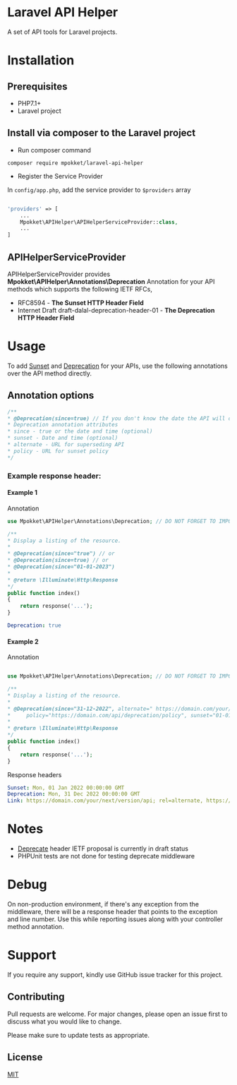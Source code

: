 # Laravel API Helper

A set of API tools for Laravel projects.

# Installation

## Prerequisites

 - PHP7.1+
 - Laravel project

## Install via composer to the Laravel project

- Run composer command

`composer require mpokket/laravel-api-helper`

- Register the Service Provider

In `config/app.php`, add the service provider to `$providers` array

```php

'providers' => [
    ...
    Mpokket\APIHelper\APIHelperServiceProvider::class,
    ...
]
```

## APIHelperServiceProvider

APIHelperServiceProvider provides **Mpokket\APIHelper\Annotations\Deprecation** Annotation for your API methods which 
supports the following IETF RFCs,

- RFC8594 - **The Sunset HTTP Header Field**
- Internet Draft draft-dalal-deprecation-header-01 - **The Deprecation HTTP Header Field**


# Usage

To add [Sunset](https://datatracker.ietf.org/doc/html/rfc8594) and 
[Deprecation](https://tools.ietf.org/id/draft-dalal-deprecation-header-01.html) for your APIs, use the following 
annotations over the API method directly.

## Annotation options

```php
/**
* @Deprecation(since=true) // If you don't know the date the API will deprecated on
* Deprecation annotation attributes
* since - true or the date and time (optional)
* sunset - Date and time (optional)
* alternate - URL for superseding API
* policy - URL for sunset policy 
*/
```

### Example response header:

#### Example 1

Annotation

```php
use Mpokket\APIHelper\Annotations\Deprecation; // DO NOT FORGET TO IMPORT THE ANNOTATION

/**
* Display a listing of the resource.
*
* @Deprecation(since="true") // or
* @Deprecation(since=true) // or
* @Deprecation(since="01-01-2023")
*
* @return \Illuminate\Http\Response
*/
public function index()
{
    return response('...');
}
```

```yaml
Deprecation: true
```


#### Example 2

Annotation

```php

use Mpokket\APIHelper\Annotations\Deprecation; // DO NOT FORGET TO IMPORT THE ANNOTATION

/**
* Display a listing of the resource.
*
* @Deprecation(since="31-12-2022", alternate=" https://domain.com/your/next/version/api", 
*     policy="https://domain.com/api/deprecation/policy", sunset="01-01-2022")
*
* @return \Illuminate\Http\Response
*/
public function index()
{
    return response('...');
}
```

Response headers
```yaml
Sunset: Mon, 01 Jan 2022 00:00:00 GMT
Deprecation: Mon, 31 Dec 2022 00:00:00 GMT
Link: https://domain.com/your/next/version/api; rel=alternate, https://domain.com/api/deprecation/policy; rel=deprecation
```

# Notes
- [Deprecate](https://tools.ietf.org/id/draft-dalal-deprecation-header-01.html) header IETF proposal is currently in 
draft status
- PHPUnit tests are not done for testing deprecate middleware

# Debug

On non-production environment, if there's any exception from the middleware, there will be a response header that 
points to the exception and line number. Use this while reporting issues along with your controller method annotation.

# Support

If you require any support, kindly use GitHub issue tracker for this project.

## Contributing
Pull requests are welcome. For major changes, please open an issue first to discuss what you would like to change.

Please make sure to update tests as appropriate.

## License
[MIT](README.md)
